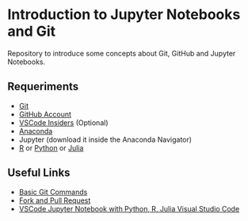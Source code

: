 # Introduction to Jupyter Notebooks and Git
Repository to introduce some concepts about Git, GitHub and Jupyter Notebooks.

## Requeriments

- [Git](https://git-scm.com/downloads)
- [GitHub Account](https://github.com/)
- [VSCode Insiders](https://code.visualstudio.com/insiders/) (Optional) 
- [Anaconda](https://docs.anaconda.com/anaconda/install/windows/) 
- Jupyter (download it inside the Anaconda Navigator)
- [R](https://cran.r-project.org/bin/windows/base/) or [Python](https://www.python.org/downloads/) or [Julia](https://julialang.org/downloads/)

## Useful Links

- [Basic Git Commands](http://guides.beanstalkapp.com/version-control/common-git-commands.html)
- [Fork and Pull Request](https://opensource.com/article/19/7/create-pull-request-github)
- [VSCode Jupyter Notebook with Python, R, Julia Visual Studio Code](https://www.youtube.com/watch?v=_10avr-dOSE)
